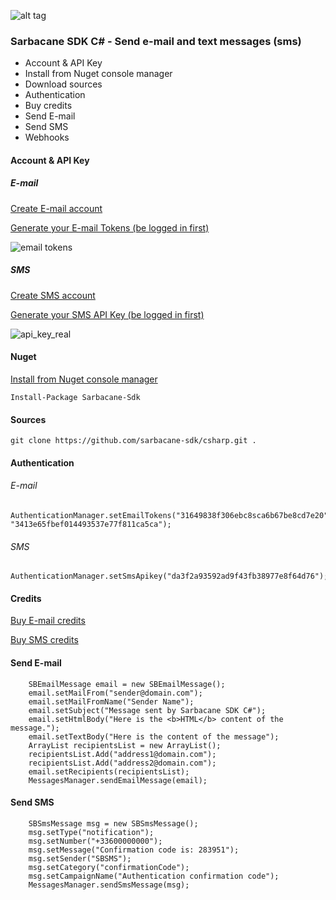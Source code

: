 ![alt tag](https://cloud.githubusercontent.com/assets/18444530/23370454/08b3a170-fd15-11e6-946c-ecc2db251ad7.png)
### Sarbacane SDK C# - Send e-mail and text messages (sms)


* Account & API Key
* Install from Nuget console manager
* Download sources
* Authentication
* Buy credits
* Send E-mail
* Send SMS
* Webhooks


#### Account & API Key

##### E-mail

[Create E-mail account](https://www.tipimail.com/register)


[Generate your E-mail Tokens (be logged in first)](https://app.tipimail.com/#/app/settings/smtp_and_apis)

![email tokens](https://cloud.githubusercontent.com/assets/18444530/23157829/fda5247c-f81c-11e6-936a-cc4905315cd9.jpg)


##### SMS

[Create SMS account](https://www.primotexto.com/creer_compte.asp)


[Generate your SMS API Key (be logged in first)](https://www.primotexto.com/webapp/#/developer/keys)

![api_key_real](https://cloud.githubusercontent.com/assets/18444530/23158387/52492cc4-f81f-11e6-8535-9438f11aa0f5.png)



#### Nuget

[Install from Nuget console manager](https://www.nuget.org/packages/Sarbacane-Sdk)

```
Install-Package Sarbacane-Sdk
```


#### Sources

```
git clone https://github.com/sarbacane-sdk/csharp.git .
```


#### Authentication

###### E-mail

```
AuthenticationManager.setEmailTokens("31649838f306ebc8sca6b67be8cd7e20", "3413e65fbef014493537e77f811ca5ca");
```


###### SMS

```
AuthenticationManager.setSmsApikey("da3f2a93592ad9f43fb38977e8f64d76");
```


#### Credits

[Buy E-mail credits](https://fr.tipimail.com/tarifs) 

[Buy SMS credits](https://www.primotexto.com/tarif-sms-web.asp)


#### Send E-mail

```
    SBEmailMessage email = new SBEmailMessage();
    email.setMailFrom("sender@domain.com");
    email.setMailFromName("Sender Name");
    email.setSubject("Message sent by Sarbacane SDK C#");
	email.setHtmlBody("Here is the <b>HTML</b> content of the message.");
    email.setTextBody("Here is the content of the message");
    ArrayList recipientsList = new ArrayList();
    recipientsList.Add("address1@domain.com");
    recipientsList.Add("address2@domain.com");
    email.setRecipients(recipientsList);
    MessagesManager.sendEmailMessage(email);
```

#### Send SMS

```
    SBSmsMessage msg = new SBSmsMessage();
    msg.setType("notification");
    msg.setNumber("+33600000000");
    msg.setMessage("Confirmation code is: 283951");
    msg.setSender("SBSMS");
    msg.setCategory("confirmationCode");
    msg.setCampaignName("Authentication confirmation code");
    MessagesManager.sendSmsMessage(msg);
```

